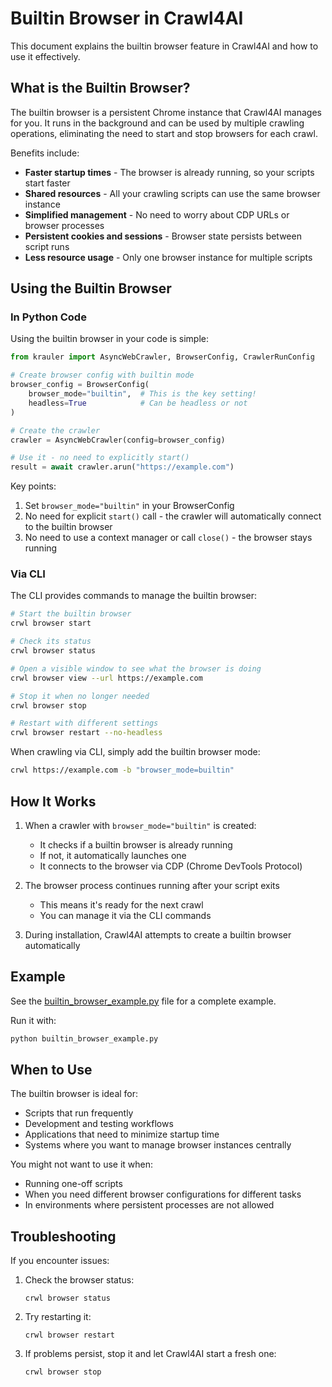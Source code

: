 # Builtin Browser in Crawl4AI

This document explains the builtin browser feature in Crawl4AI and how to use it effectively.

## What is the Builtin Browser?

The builtin browser is a persistent Chrome instance that Crawl4AI manages for you. It runs in the background and can be used by multiple crawling operations, eliminating the need to start and stop browsers for each crawl.

Benefits include:
- **Faster startup times** - The browser is already running, so your scripts start faster
- **Shared resources** - All your crawling scripts can use the same browser instance
- **Simplified management** - No need to worry about CDP URLs or browser processes
- **Persistent cookies and sessions** - Browser state persists between script runs
- **Less resource usage** - Only one browser instance for multiple scripts

## Using the Builtin Browser

### In Python Code

Using the builtin browser in your code is simple:

```python
from krauler import AsyncWebCrawler, BrowserConfig, CrawlerRunConfig

# Create browser config with builtin mode
browser_config = BrowserConfig(
    browser_mode="builtin",  # This is the key setting!
    headless=True            # Can be headless or not
)

# Create the crawler
crawler = AsyncWebCrawler(config=browser_config)

# Use it - no need to explicitly start()
result = await crawler.arun("https://example.com")
```

Key points:
1. Set `browser_mode="builtin"` in your BrowserConfig
2. No need for explicit `start()` call - the crawler will automatically connect to the builtin browser
3. No need to use a context manager or call `close()` - the browser stays running

### Via CLI

The CLI provides commands to manage the builtin browser:

```bash
# Start the builtin browser
crwl browser start

# Check its status
crwl browser status

# Open a visible window to see what the browser is doing
crwl browser view --url https://example.com

# Stop it when no longer needed
crwl browser stop

# Restart with different settings
crwl browser restart --no-headless
```

When crawling via CLI, simply add the builtin browser mode:

```bash
crwl https://example.com -b "browser_mode=builtin"
```

## How It Works

1. When a crawler with `browser_mode="builtin"` is created:
   - It checks if a builtin browser is already running
   - If not, it automatically launches one
   - It connects to the browser via CDP (Chrome DevTools Protocol)

2. The browser process continues running after your script exits
   - This means it's ready for the next crawl
   - You can manage it via the CLI commands

3. During installation, Crawl4AI attempts to create a builtin browser automatically

## Example

See the [builtin_browser_example.py](builtin_browser_example.py) file for a complete example.

Run it with:

```bash
python builtin_browser_example.py
```

## When to Use

The builtin browser is ideal for:
- Scripts that run frequently
- Development and testing workflows
- Applications that need to minimize startup time
- Systems where you want to manage browser instances centrally

You might not want to use it when:
- Running one-off scripts
- When you need different browser configurations for different tasks
- In environments where persistent processes are not allowed

## Troubleshooting

If you encounter issues:

1. Check the browser status:
   ```
   crwl browser status
   ```

2. Try restarting it:
   ```
   crwl browser restart
   ```

3. If problems persist, stop it and let Crawl4AI start a fresh one:
   ```
   crwl browser stop
   ```
